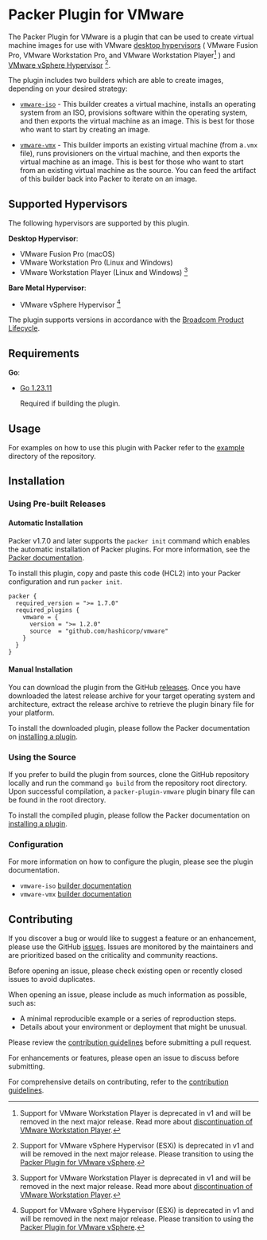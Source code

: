 # Packer Plugin for VMware

The Packer Plugin for VMware is a plugin that can be used to create virtual machine images for use
with VMware [desktop hypervisors][desktop-hypervisors] ( VMware Fusion Pro, VMware Workstation Pro,
and VMware Workstation Player[^1] ) and [VMware vSphere Hypervisor][vsphere-hypervisor] [^2].

The plugin includes two builders which are able to create images, depending on your desired
strategy:

- [`vmware-iso`][docs-vmware-iso] - This builder creates a virtual machine, installs an operating
  system from an ISO, provisions software within the operating system, and then exports the virtual
  machine as an image. This is best for those who want to start by creating an image.

- [`vmware-vmx`][docs-vmware-vmx] - This builder imports an existing virtual machine (from a`.vmx`
  file), runs provisioners on the virtual machine, and then exports the virtual machine as an image.
  This is best for those who want to start from an existing virtual machine as the source. You can
  feed the artifact of this builder back into Packer to iterate on an image.

## Supported Hypervisors

The following hypervisors are supported by this plugin.

**Desktop Hypervisor**:

- VMware Fusion Pro (macOS)
- VMware Workstation Pro (Linux and Windows)
- VMware Workstation Player (Linux and Windows) [^1]

**Bare Metal Hypervisor**:

- VMware vSphere Hypervisor [^2]

The plugin supports versions in accordance with the [Broadcom Product Lifecycle][product-lifecycle].

## Requirements

**Go**:

- [Go 1.23.11][golang-install]

  Required if building the plugin.

## Usage

For examples on how to use this plugin with Packer refer to the [example](example/) directory of
the repository.

## Installation

### Using Pre-built Releases

#### Automatic Installation

Packer v1.7.0 and later supports the `packer init` command which enables the automatic installation
of Packer plugins. For more information, see the [Packer documentation][docs-packer-init].

To install this plugin, copy and paste this code (HCL2) into your Packer configuration and run
`packer init`.

```hcl
packer {
  required_version = ">= 1.7.0"
  required_plugins {
    vmware = {
      version = ">= 1.2.0"
      source  = "github.com/hashicorp/vmware"
    }
  }
}
```

#### Manual Installation

You can download the plugin from the GitHub [releases][releases-vmware-plugin]. Once you have
downloaded the latest release archive for your target operating system and architecture, extract the
release archive to retrieve the plugin binary file for your platform.

To install the downloaded plugin, please follow the Packer documentation on
[installing a plugin][docs-packer-plugin-install].

### Using the Source

If you prefer to build the plugin from sources, clone the GitHub repository locally and run the
command `go build` from the repository root directory. Upon successful compilation, a
`packer-plugin-vmware` plugin binary file can be found in the root directory.

To install the compiled plugin, please follow the Packer documentation on
[installing a plugin][docs-packer-plugin-install].

### Configuration

For more information on how to configure the plugin, please see the plugin documentation.

- `vmware-iso` [builder documentation][docs-vmware-iso]
- `vmware-vmx` [builder documentation][docs-vmware-vmx]

## Contributing

If you discover a bug or would like to suggest a feature or an enhancement, please use the GitHub
[issues][issues]. Issues are monitored by the maintainers and are prioritized based on the
criticality and community reactions.

Before opening an issue, please check existing open or recently closed issues to avoid duplicates.

When opening an issue, please include as much information as possible, such as:

- A minimal reproducible example or a series of reproduction steps.
- Details about your environment or deployment that might be unusual.

Please review the [contribution guidelines][contributing] before submitting a pull request.

For enhancements or features, please open an issue to discuss before submitting.

For comprehensive details on contributing, refer to the [contribution guidelines][contributing].

[^1]:
    Support for VMware Workstation Player is deprecated in v1 and will be removed in the next major release.
    Read more about [discontinuation of VMware Workstation Player][footnote-player-discontinuation].

[^2]:
    Support for VMware vSphere Hypervisor (ESXi) is deprecated in v1 and will be removed in the next major release.
    Please transition to using the [Packer Plugin for VMware vSphere][footnote-packer-plugin-vsphere].

[contributing]: .github/CONTRIBUTING.md
[issues]: https://github.com/hashicorp/packer-plugin-vmware/issues
[vsphere-hypervisor]: https://www.vmware.com/products/vsphere-hypervisor.html
[desktop-hypervisors]: https://www.vmware.com/products/desktop-hypervisor.html
[docs-packer-init]: https://developer.hashicorp.com/packer/docs/commands/init
[docs-packer-plugin-install]: https://developer.hashicorp.com/packer/docs/plugins/install-plugins
[docs-vmware-iso]: https://developer.hashicorp.com/packer/plugins/builders/vmware/iso
[docs-vmware-vmx]: https://developer.hashicorp.com/packer/plugins/builders/vmware/vmx
[golang-install]: https://golang.org/doc/install
[releases-vmware-plugin]: https://github.com/hashicorp/packer-plugin-vmware/releases
[product-lifecycle]: https://support.broadcom.com/group/ecx/productlifecycle
[footnote-player-discontinuation]: https://blogs.vmware.com/workstation/2024/05/vmware-workstation-pro-now-available-free-for-personal-use.html
[footnote-packer-plugin-vsphere]: https://developer.hashicorp.com/packer/integrations/hashicorp/vsphere
